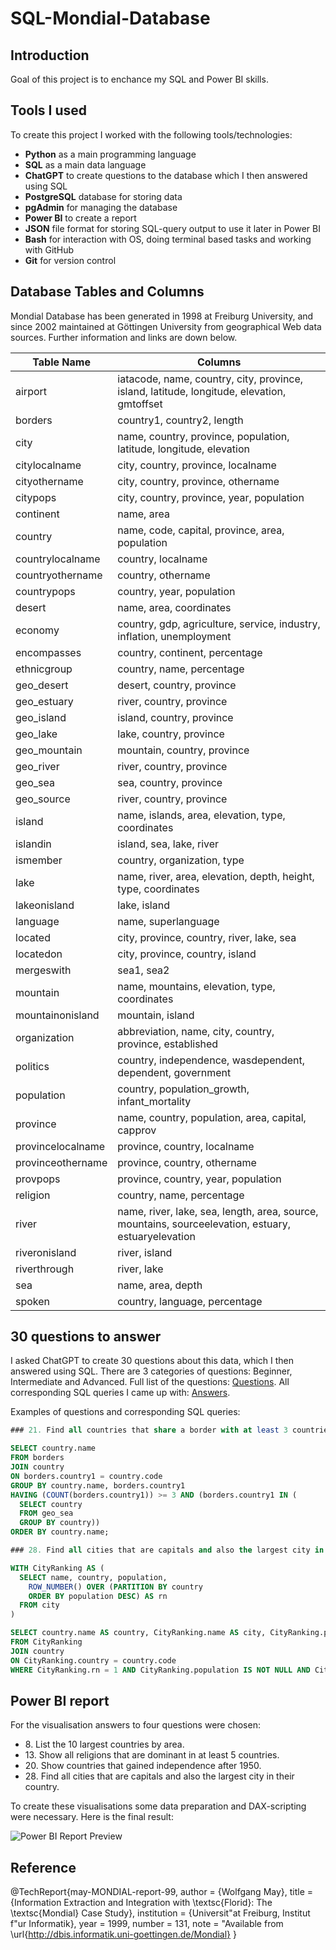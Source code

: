 # SQL-Mondial-Database

## Introduction

Goal of this project is to enchance my SQL and Power BI skills.

## Tools I used

To create this project I worked with the following tools/technologies:

- **Python** as a main programming language
- **SQL** as a main data language
- **ChatGPT** to create questions to the database which I then answered using SQL
- **PostgreSQL** database for storing data
- **pgAdmin** for managing the database
- **Power BI** to create a report
- **JSON** file format for storing SQL-query output to use it later in Power BI
- **Bash** for interaction with OS, doing terminal based tasks and working with GitHub
- **Git** for version control

## Database Tables and Columns

Mondial Database has been generated in 1998 at Freiburg University, and since 2002 maintained at Göttingen University from geographical Web data sources. Further information and links are down below.

| Table Name        | Columns                                                                                             |
| ----------------- | --------------------------------------------------------------------------------------------------- |
| airport           | iatacode, name, country, city, province, island, latitude, longitude, elevation, gmtoffset          |
| borders           | country1, country2, length                                                                          |
| city              | name, country, province, population, latitude, longitude, elevation                                 |
| citylocalname     | city, country, province, localname                                                                  |
| cityothername     | city, country, province, othername                                                                  |
| citypops          | city, country, province, year, population                                                           |
| continent         | name, area                                                                                          |
| country           | name, code, capital, province, area, population                                                     |
| countrylocalname  | country, localname                                                                                  |
| countryothername  | country, othername                                                                                  |
| countrypops       | country, year, population                                                                           |
| desert            | name, area, coordinates                                                                             |
| economy           | country, gdp, agriculture, service, industry, inflation, unemployment                               |
| encompasses       | country, continent, percentage                                                                      |
| ethnicgroup       | country, name, percentage                                                                           |
| geo_desert        | desert, country, province                                                                           |
| geo_estuary       | river, country, province                                                                            |
| geo_island        | island, country, province                                                                           |
| geo_lake          | lake, country, province                                                                             |
| geo_mountain      | mountain, country, province                                                                         |
| geo_river         | river, country, province                                                                            |
| geo_sea           | sea, country, province                                                                              |
| geo_source        | river, country, province                                                                            |
| island            | name, islands, area, elevation, type, coordinates                                                   |
| islandin          | island, sea, lake, river                                                                            |
| ismember          | country, organization, type                                                                         |
| lake              | name, river, area, elevation, depth, height, type, coordinates                                      |
| lakeonisland      | lake, island                                                                                        |
| language          | name, superlanguage                                                                                 |
| located           | city, province, country, river, lake, sea                                                           |
| locatedon         | city, province, country, island                                                                     |
| mergeswith        | sea1, sea2                                                                                          |
| mountain          | name, mountains, elevation, type, coordinates                                                       |
| mountainonisland  | mountain, island                                                                                    |
| organization      | abbreviation, name, city, country, province, established                                            |
| politics          | country, independence, wasdependent, dependent, government                                          |
| population        | country, population_growth, infant_mortality                                                        |
| province          | name, country, population, area, capital, capprov                                                   |
| provincelocalname | province, country, localname                                                                        |
| provinceothername | province, country, othername                                                                        |
| provpops          | province, country, year, population                                                                 |
| religion          | country, name, percentage                                                                           |
| river             | name, river, lake, sea, length, area, source, mountains, sourceelevation, estuary, estuaryelevation |
| riveronisland     | river, island                                                                                       |
| riverthrough      | river, lake                                                                                         |
| sea               | name, area, depth                                                                                   |
| spoken            | country, language, percentage                                                                       |

## 30 questions to answer

I asked ChatGPT to create 30 questions about this data, which I then answered using SQL. There are 3 categories of questions: Beginner, Intermediate and Advanced. Full list of the questions: [Questions](https://github.com/o-bissing/SQL-Mondial-Database/blob/main/questions.md). All corresponding SQL queries I came up with: [Answers](https://github.com/o-bissing/SQL-Mondial-Database/blob/main/queries.sql).

Examples of questions and corresponding SQL queries:

```sql
### 21. Find all countries that share a border with at least 3 countries and have a coastline.

SELECT country.name
FROM borders
JOIN country
ON borders.country1 = country.code
GROUP BY country.name, borders.country1
HAVING (COUNT(borders.country1)) >= 3 AND (borders.country1 IN (
  SELECT country
  FROM geo_sea
  GROUP BY country))
ORDER BY country.name;

### 28. Find all cities that are capitals and also the largest city in their country.

WITH CityRanking AS (
  SELECT name, country, population,
    ROW_NUMBER() OVER (PARTITION BY country
    ORDER BY population DESC) AS rn
  FROM city
)

SELECT country.name AS country, CityRanking.name AS city, CityRanking.population
FROM CityRanking
JOIN country
ON CityRanking.country = country.code
WHERE CityRanking.rn = 1 AND CityRanking.population IS NOT NULL AND CityRanking.name = country.capital;
```

## Power BI report

For the visualisation answers to four questions were chosen:

- 8\. List the 10 largest countries by area.
- 13\. Show all religions that are dominant in at least 5 countries.
- 20\. Show countries that gained independence after 1950.
- 28\. Find all cities that are capitals and also the largest city in their country.

To create these visualisations some data preparation and DAX-scripting were necessary. Here is the final result:

![Power BI Report Preview](https://github.com/o-bissing/SQL-Mondial-Database/blob/main/report.png)

## Reference

@TechReport{may-MONDIAL-report-99,
author = {Wolfgang May},
title = {Information Extraction and Integration with \textsc{Florid}:
The \textsc{Mondial} Case Study},
institution = {Universit\"at Freiburg, Institut f\"ur Informatik},
year = 1999,
number = 131,
note = "Available from
\url{http://dbis.informatik.uni-goettingen.de/Mondial}
}
